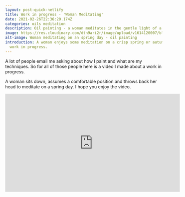 ```yaml
---
layout: post-quick-netlify
title: Work in progress - 'Woman Meditating'
date: 2021-02-26T22:36:20.174Z
categories: oils meditation
description: Oil painting - a woman meditates in the gentle light of a spring or autumn day.
image: https://res.cloudinary.com/dtn9ari2r/image/upload/v1614120007/blog/DSC_0005-small.png
alt-image: Woman meditating on an spring day - oil painting
introduction: A woman enjoys some meditation on a crisp spring or autumn day. A
  work in progress.
---
```

A lot of people email me asking about how I paint and what are my techniques. So for all of those people here is a video I made about a work in progress.

A woman sits down, assumes a comfortable position and throws back her head to meditate on a spring day. I hope you enjoy the video.

<iframe width="560" height="315" src="https://www.youtube.com/embed/MFLXoXiTuZ0" frameborder="0" allow="accelerometer; autoplay; clipboard-write; encrypted-media; gyroscope; picture-in-picture" allowfullscreen></iframe>